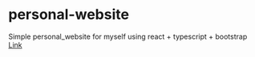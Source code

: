 # personal-website
Simple personal_website for myself using react + typescript + bootstrap
[Link](https://pandawithcat.github.io/personal-website/#/)
